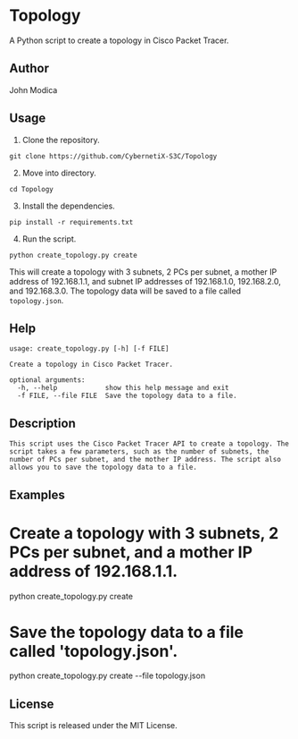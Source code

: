 # Topology

A Python script to create a topology in Cisco Packet Tracer.

## Author

John Modica

## Usage

1. Clone the repository.

```
git clone https://github.com/CybernetiX-S3C/Topology
```

2. Move into directory.

```
cd Topology
```

3. Install the dependencies.

```
pip install -r requirements.txt
```

4. Run the script.

```
python create_topology.py create
```

This will create a topology with 3 subnets, 2 PCs per subnet, a mother IP address of 192.168.1.1, and subnet IP addresses of 192.168.1.0, 192.168.2.0, and 192.168.3.0. The topology data will be saved to a file called `topology.json`.

## Help

```
usage: create_topology.py [-h] [-f FILE]

Create a topology in Cisco Packet Tracer.

optional arguments:
  -h, --help            show this help message and exit
  -f FILE, --file FILE  Save the topology data to a file.
```
## Description

```
This script uses the Cisco Packet Tracer API to create a topology. The script takes a few parameters, such as the number of subnets, the number of PCs per subnet, and the mother IP address. The script also allows you to save the topology data to a file.
```

## Examples

# Create a topology with 3 subnets, 2 PCs per subnet, and a mother IP address of 192.168.1.1.
python create_topology.py create

# Save the topology data to a file called 'topology.json'.
python create_topology.py create --file topology.json

## License

This script is released under the MIT License.
